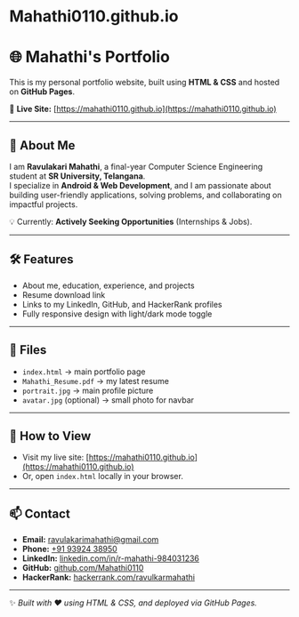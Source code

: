# Mahathi0110.github.io
# 🌐 Mahathi's Portfolio

This is my personal portfolio website, built using **HTML & CSS** and hosted on **GitHub Pages**.  

🔗 **Live Site:** [https://mahathi0110.github.io](https://mahathi0110.github.io)  

---

## 📌 About Me
I am **Ravulakari Mahathi**, a final-year Computer Science Engineering student at **SR University, Telangana**.  
I specialize in **Android & Web Development**, and I am passionate about building user-friendly applications, solving problems, and collaborating on impactful projects.  

💡 Currently: **Actively Seeking Opportunities** (Internships & Jobs).  

---

## 🛠️ Features
- About me, education, experience, and projects
- Resume download link
- Links to my LinkedIn, GitHub, and HackerRank profiles
- Fully responsive design with light/dark mode toggle

---

## 📂 Files
- `index.html` → main portfolio page  
- `Mahathi_Resume.pdf` → my latest resume  
- `portrait.jpg` → main profile picture  
- `avatar.jpg` (optional) → small photo for navbar  

---

## 🚀 How to View
- Visit my live site: [https://mahathi0110.github.io](https://mahathi0110.github.io)  
- Or, open `index.html` locally in your browser.  

---

## 📫 Contact
- **Email:** [ravulakarimahathi@gmail.com](mailto:ravulakarimahathi@gmail.com)  
- **Phone:** [+91 93924 38950](tel:+919392438950)  
- **LinkedIn:** [linkedin.com/in/r-mahathi-984031236](https://www.linkedin.com/in/r-mahathi-984031236/)  
- **GitHub:** [github.com/Mahathi0110](https://github.com/Mahathi0110)  
- **HackerRank:** [hackerrank.com/ravulkarmahathi](https://www.hackerrank.com/profile/ravulkarmahathi)  

---

✨ *Built with ❤️ using HTML & CSS, and deployed via GitHub Pages.*

